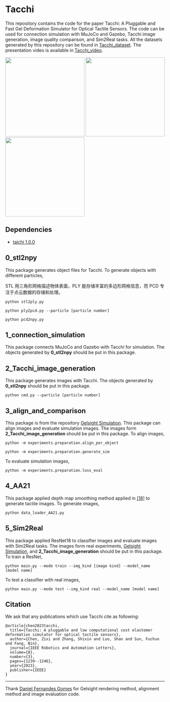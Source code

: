# Tacchi

This repository contains the code for the paper Tacchi: A Pluggable and Fast Gel Deformation Simulator for Optical Tactile Sensors. The code can be used for connection simulation with MuJoCo and Gazebo, Tacchi image generation, image quality comparison, and Sim2Real tasks. All the datasets generated by this repository can be found in [Tacchi_dataset](https://drive.google.com/drive/folders/1i83U_u2WEcEt4axol884JlPwI7MEZ6BS?usp=sharing). The presentation video is available in [Tacchi_video](https://drive.google.com/file/d/1dUDufy1mBJjZrX9N1kLRwV8a8PRwvDlO/view?usp=sharing).

<img src="https://github.com/zixichen007115/Tacchi/blob/main/gif/Tacchi.gif" height="250px"> <img src="https://github.com/zixichen007115/Tacchi/blob/main/gif/MuJoCo.gif" height="250px"> <img src="https://github.com/zixichen007115/Tacchi/blob/main/gif/images.gif" height="250px"> 

## Dependencies
* [taichi 1.0.0](https://github.com/taichi-dev/taichi/releases/tag/v1.0.0)

## 0_stl2npy
This package generates object files for Tacchi. To generate objects with different particles,

STL 用三角形网格描述物体表面，PLY 能存储丰富的多边形网格信息，而 PCD 专注于点云数据的存储和处理。

`python stl2ply.py`

`python ply2pcd.py --particle [particle number]`

`python pcd2npy.py`

## 1_connection_simulation
This package connects MuJoCo and Gazebo with Tacchi for simulation. The objects generated by **0_stl2npy** should be put in this package.

## 2_Tacchi_image_generation
This package generates images with Tacchi. The objects generated by **0_stl2npy** should be put in this package.

`python cmd.py --particle [particle number]`

## 3_align_and_comparison
This package is from the repository [Gelsight Simulation](https://github.com/danfergo/gelsight_simulation). This package can align images and evaluate simulation images. The images form **2_Tacchi_image_generation** should be put in this package. To align images,  

`python -m experiments.preparation.align_per_object`

`python -m experiments.preparation.generate_sim`

To evaluate simulation images, 

`python -m experiments.preparation.loss_eval`

## 4_AA21
This package applied depth map smoothing method applied in [[18]](https://ieeexplore.ieee.org/abstract/document/9561122) to generate tactile images. To generate images,

`python data_loader_AA21.py`

## 5_Sim2Real
This package applied ResNet18 to classifier images and evaluate images with Sim2Real tasks. The images form real experiments, [Gelsight Simulation](https://github.com/danfergo/gelsight_simulation), and **2_Tacchi_image_generation** should be put in this package. To train a ResNet, 

`python main.py --mode train --img_kind [image kind] --model_name [model name]`

To test a classifier with real images, 

`python main.py --mode test --img_kind real --model_name [model name]`

## Citation

We ask that any publications which use Tacchi cite as following:

```
@article{chen2023tacchi,
  title={Tacchi: A pluggable and low computational cost elastomer deformation simulator for optical tactile sensors},
  author={Chen, Zixi and Zhang, Shixin and Luo, Shan and Sun, Fuchun and Fang, Bin},
  journal={IEEE Robotics and Automation Letters},
  volume={8},
  number={3},
  pages={1239--1246},
  year={2023},
  publisher={IEEE}
}

```
---

Thank [Daniel Fernandes Gomes](https://github.com/danfergo) for Gelsight rendering method, alignment method and image evaluation code.
